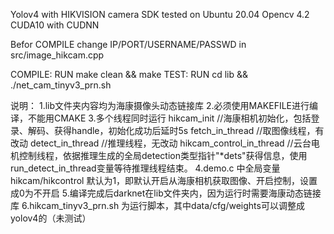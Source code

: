 Yolov4 with HIKVISION camera SDK
tested on Ubuntu 20.04
          Opencv 4.2
          CUDA10 with CUDNN

Befor COMPILE change IP/PORT/USERNAME/PASSWD in src/image_hikcam.cpp

COMPILE:
          RUN make clean && make
TEST:
          RUN cd lib && ./net_cam_tinyv3_prn.sh

说明：
1.lib文件夹内容均为海康摄像头动态链接库
2.必须使用MAKEFILE进行编译，不能用CMAKE
3.多个线程同时运行
	hikcam_init //海康相机初始化，包括登录、解码、获得handle，初始化成功后延时5s
        fetch_in_thread //取图像线程，有改动
	detect_in_thread //推理线程，无改动
	hikcam_control_in_thread //云台电机控制线程，依据推理生成的全局detection类型指针"*dets"获得信息，使用run_detect_in_thread变量等待推理线程结束。
4.demo.c 中全局变量 hikcam/hikcontrol 默认为1，即默认开启从海康相机获取图像、开启控制，设置成0为不开启
5.编译完成后darknet在lib文件夹内，因为运行时需要海康动态链接库
6.hikcam_tinyv3_prn.sh 为运行脚本，其中data/cfg/weights可以调整成yolov4的（未测试）	
